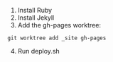 1. Install Ruby
2. Install Jekyll
3. Add the gh-pages worktree:
```
git worktree add _site gh-pages
```
4. Run deploy.sh
